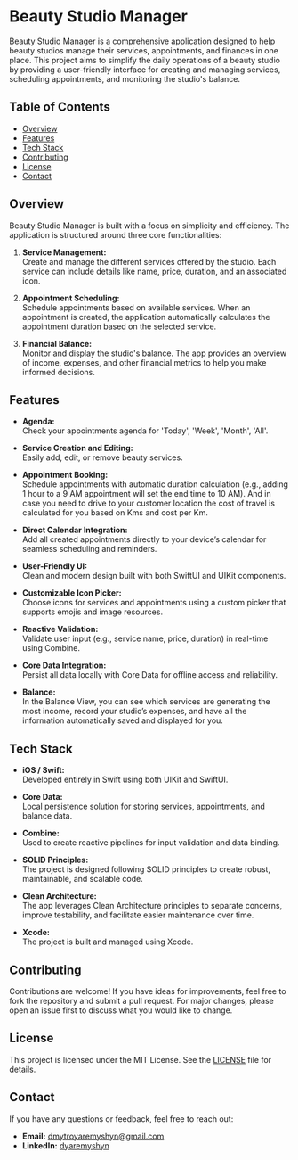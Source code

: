 # Beauty Studio Manager

Beauty Studio Manager is a comprehensive application designed to help beauty studios manage their services, appointments, and finances in one place. This project aims to simplify the daily operations of a beauty studio by providing a user-friendly interface for creating and managing services, scheduling appointments, and monitoring the studio's balance.

## Table of Contents

- [Overview](#overview)
- [Features](#features)
- [Tech Stack](#tech-stack)
- [Contributing](#contributing)
- [License](#license)
- [Contact](#contact)

## Overview

Beauty Studio Manager is built with a focus on simplicity and efficiency. The application is structured around three core functionalities:

1. **Service Management:**  
   Create and manage the different services offered by the studio. Each service can include details like name, price, duration, and an associated icon.

2. **Appointment Scheduling:**  
   Schedule appointments based on available services. When an appointment is created, the application automatically calculates the appointment duration based on the selected service.

3. **Financial Balance:**  
   Monitor and display the studio's balance. The app provides an overview of income, expenses, and other financial metrics to help you make informed decisions.

## Features

- **Agenda:**  
  Check your appointments agenda for 'Today', 'Week', 'Month', 'All'.

- **Service Creation and Editing:**  
  Easily add, edit, or remove beauty services.

- **Appointment Booking:**  
  Schedule appointments with automatic duration calculation (e.g., adding 1 hour to a 9 AM appointment will set the end time to 10 AM). And in case you need to drive to your customer location the cost of travel is calculated for you based on Kms and cost per Km.

- **Direct Calendar Integration:**  
  Add all created appointments directly to your device’s calendar for seamless scheduling and reminders.

- **User-Friendly UI:**  
  Clean and modern design built with both SwiftUI and UIKit components.

- **Customizable Icon Picker:**  
  Choose icons for services and appointments using a custom picker that supports emojis and image resources.

- **Reactive Validation:**  
  Validate user input (e.g., service name, price, duration) in real-time using Combine.

- **Core Data Integration:**  
  Persist all data locally with Core Data for offline access and reliability.

- **Balance:**  
  In the Balance View, you can see which services are generating the most income, record your studio’s expenses, and have all the information automatically saved and displayed for you.

## Tech Stack

- **iOS / Swift:**  
  Developed entirely in Swift using both UIKit and SwiftUI.

- **Core Data:**  
  Local persistence solution for storing services, appointments, and balance data.

- **Combine:**  
  Used to create reactive pipelines for input validation and data binding.

- **SOLID Principles:**  
  The project is designed following SOLID principles to create robust, maintainable, and scalable code.

- **Clean Architecture:**  
  The app leverages Clean Architecture principles to separate concerns, improve testability, and facilitate easier maintenance over time.

- **Xcode:**  
  The project is built and managed using Xcode.

## Contributing

Contributions are welcome! If you have ideas for improvements, feel free to fork the repository and submit a pull request. For major changes, please open an issue first to discuss what you would like to change.

## License

This project is licensed under the MIT License. See the [LICENSE](LICENSE) file for details.

## Contact

If you have any questions or feedback, feel free to reach out:

- **Email:** dmytroyaremyshyn@gmail.com
- **LinkedIn:** [dyaremyshyn]([https://github.com/yourusername](https://www.linkedin.com/in/dyaremyshyn/))
